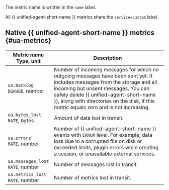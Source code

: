 The metric name is written in the `name` label.

All {{ unified-agent-short-name }} metrics share the `service=custom` label.

## Native {{ unified-agent-short-name }} metrics {#ua-metrics}

| Metric name<br>Type, unit | Description |
| --- | --- |
| `ua.backlog`<br>`DGAUGE`, number | Number of incoming messages for which no outgoing messages have been sent yet. It includes messages from the storage and all incoming but unsent messages. You can safely delete {{ unified-agent-short-name }}, along with directories on the disk, if this metric equals zero and is not increasing. |
| `ua.bytes_lost`<br>`RATE`, bytes | Amount of data lost in transit. |
| `ua.errors`<br>`RATE`, number | Number of {{ unified-agent-short-name }} events with `ERROR` level. For example, data loss due to a corrupted file on disk or exceeded limits, plugin errors while creating a session, or unavailable external services. |
| `ua.messages_lost`<br>`RATE`, number | Number of messages lost in transit. |
| `ua.metrics_lost`<br>`RATE`, number | Number of metrics lost in transit. |